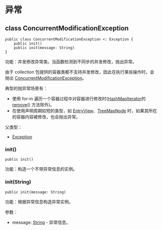 # 异常

## class ConcurrentModificationException

```cangjie
public class ConcurrentModificationException <: Exception {
    public init()
    public init(message: String)
}
```

功能：并发修改异常类。当函数检测到不同步的并发修改，抛出异常。

由于 collection 包提供的容器类都不支持并发修改，因此在执行某些操作时，会抛出 [ConcurrentModificationException](collection_package_exception.md#class-concurrentmodificationexception)。

典型的抛异常场景有：

- 使用 for-in 遍历一个容器过程中对容器进行修改时([HashMapIterator](collection_package_class.md#class-hashmapiteratork-v-where-k--hashable--equatablek)的[remove](../../os_posix/os_posix_package_api/os_posix_package_funcs.md#func-removestring)() 方法除外)。
- 在使用声明周期较短的类型，如 [EntryView](colleciton_package_struct.md#struct-entryviewk-v-where-k--hashable--equatablek)、[TreeMapNode](colleciton_package_struct.md#struct-treemapnodek-v-where-k--comparablek) 时，如果其所在的容器内容被修改，也会抛出异常。

父类型：

- [Exception](../../core/core_package_api/core_package_exceptions.md#class-exception)

### init()

```cangjie
public init()
```

功能：构造一个不带异常信息的实例。

### init(String)

```cangjie
public init(message: String)
```

功能：根据异常信息构造异常实例。

参数：

- message: [String](../../core/core_package_api/core_package_structs.md#struct-string) - 异常信息。
